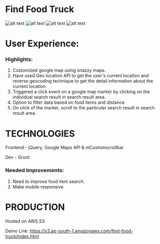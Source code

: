 Find Food Truck
==========

![alt text](https://s3.ap-south-1.amazonaws.com/find-food-truck/images/image-1.jpg "Food Truck Screenshot")
![alt text](https://s3.ap-south-1.amazonaws.com/find-food-truck/images/image-2.jpg "Food Truck Screenshot")
![alt text](https://s3.ap-south-1.amazonaws.com/find-food-truck/images/image-3.jpg "Food Truck Screenshot")
![alt text](https://s3.ap-south-1.amazonaws.com/find-food-truck/images/image-4.jpg "Food Truck Screenshot")


User Experience:
====

### Highlights:

1. Customized google map using snazzy maps.
2. Have used Geo location API to get the user's current location and reverse geocoding technique to get the detail information about the current location.
3. Triggered a click event on a google map marker by clicking on the individual search result in search result area.
4. Option to filter data based on food items and distance.
5. On click of the marker, scroll to the particular search result in search result area.

TECHNOLOGIES
======

Frontend - jQuery, Google Maps API & mCustomscrollbar

Dev      - Grunt


### Needed Improvements:

1. Need to improve food item search.
2. Make mobile responsive.

PRODUCTION
======

Hosted on AWS S3

Demo Link: https://s3.ap-south-1.amazonaws.com/find-food-truck/index.html
